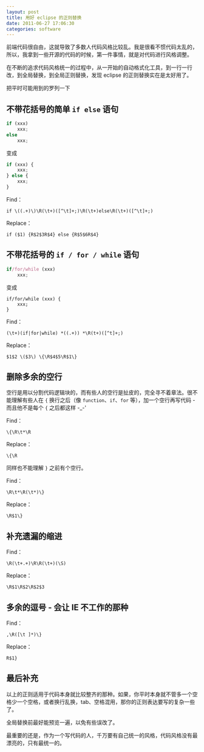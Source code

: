 ```yaml
---
layout: post
title: 用好 eclipse 的正则替换
date: 2011-06-27 17:06:30
categories: software
---
```


前端代码很自由，这就导致了多数人代码风格比较乱。我是很看不惯代码太乱的，所以，我拿到一些开源的代码的时候，第一件事情，就是对代码进行风格调整。

在不断的追求代码风格统一的过程中，从一开始的自动格式化工具，到一行一行改，到全局替换，到全局正则替换，发现 eclipse 的正则替换实在是太好用了。

把平时可能用到的罗列一下

## 不带花括号的简单 `if else` 语句

```js
if (xxx)
    xxx;
else
    xxx;
```

变成

```js
if (xxx) {
    xxx;
} else {
    xxx;
}
```

Find：

```
if \((.+)\)\R(\t+)([^\t]+;)\R(\t+)else\R(\t+)([^\t]+;)
```

Replace：

```
if ($1) {R$2$3R$4} else {R$5$6R$4}
```

## 不带花括号的 `if / for / while` 语句

```js
if/for/while (xxx)
    xxx;
```

变成

```
if/for/while (xxx) {
    xxx;
}
```

Find：

```
(\t+)(if|for|while) *((.+)) *\R(t+)([^t]+;)
```

Replace：

```
$1$2 \($3\) \{\R$4$5\R$1\}
```

## 删除多余的空行

空行是用以分割代码逻辑块的，而有些人的空行是扯皮的，完全寻不着章法。很不能理解有些人在 `{` 换行之后（像 `function`、`if`、`for` 等），加一个空行再写代码 - 而且他不是每个 `{` 之后都这样 -_-'

Find：

```
\{\R\t*\R
```

Replace：

```
\{\R
```

同样也不能理解 `}` 之前有个空行。

Find：

```
\R\t*\R(\t*)\}
```

Replace：

```
\R$1\}
```

## 补充遗漏的缩进

Find：

```
\R(\t+.+)\R\R(\t+)(\S)
```

Replace：

```
\R$1\R$2\R$2$3
```

## 多余的逗号 - 会让 IE 不工作的那种

Find：

```
,\R([\t ]*)\}
```

Replace：

```
R$1}
```

## 最后补充

以上的正则适用于代码本身就比较整齐的那种。如果，你平时本身就不管多一个空格少一个空格，或者换行乱换，tab、空格混用，那你的正则表达要写的复杂一些了。

全局替换前最好能预览一遍，以免有些误改了。

最重要的还是，作为一个写代码的人，千万要有自己统一的风格，代码风格没有最漂亮的，只有最统一的。